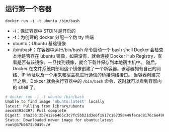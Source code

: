 ## 运行第一个容器
```
docker run -i -t ubuntu /bin/bash
```
+ -i：保证容器中 STDIN 是开启的
+ -t：为创建的 docker 分配一个伪 tty 终端
+ ubuntu：Ubuntu 基础镜像
+ /bin/bash：在容器中运行/bin/bash 命令启动一个 bash shell
Docker 会检查本地是否存在 ubuntu 镜像，如果没有，就会连接 Docker Hub Registry，查看是否有该镜像。一旦找到镜像，就会下载并保存到本地宿主机中。
随后，Docker 在文件系统内部用这个镜像创建了一个新容器。该容器拥有自己的网络、IP 地址以及一个用来和宿主机进行通信的桥接网络接口。
当容器创建完毕之后，Dokcer 就会执行容器中的 `/bin/bash` 命令，这时就可以看到容器内的 shell 了。

```sh
# docker run -i -t ubuntu /bin/bash
Unable to find image 'ubuntu:latest' locally
latest: Pulling from library/ubuntu
aece8493d397: Pull complete 
Digest: sha256:2b7412e6465c3c7fc5bb21d3e6f1917c167358449fecac8176c6e496e5c1f05f
Status: Downloaded newer image for ubuntu:latest
root@37b0673c0d19:/# 
```